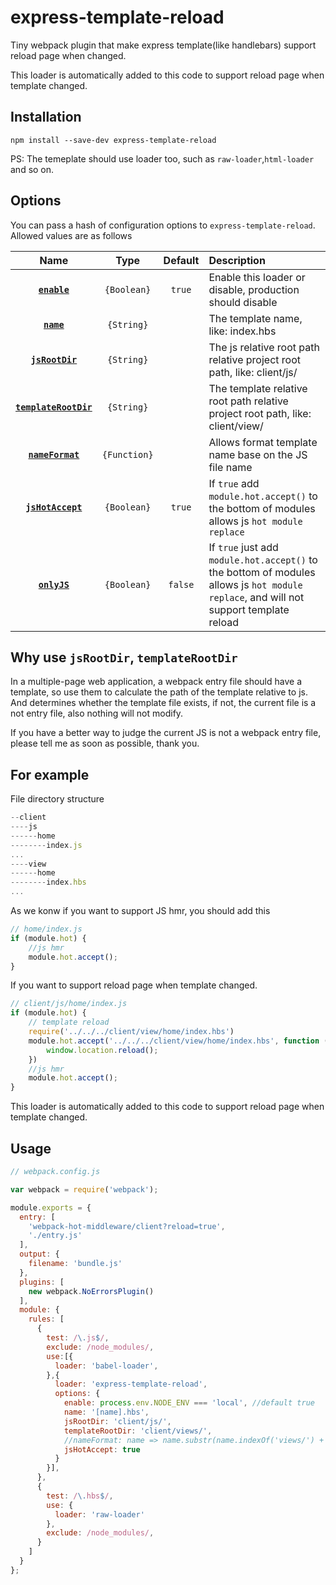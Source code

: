 # express-template-reload
Tiny webpack plugin that make express template(like handlebars) support reload page when changed.

This loader is automatically added to this code to support reload page when template changed.

## Installation
```
npm install --save-dev express-template-reload
```

PS: The temeplate should use loader too, such as `raw-loader`,`html-loader` and so on.


## Options

You can pass a hash of configuration options to `express-template-reload`.
Allowed values are as follows

|Name|Type|Default|Description|
|:--:|:--:|:-----:|:----------|
|**[`enable`](#)**|`{Boolean}`|`true`|Enable this loader or disable, production should disable|
|**[`name`](#)**|`{String}`||The template name, like: index.hbs|
|**[`jsRootDir`](#)**|`{String}`||The js relative root path relative project root path, like: client/js/|
|**[`templateRootDir`](#)**|`{String}`||The template relative root path relative project root path, like: client/view/|
|**[`nameFormat`](#)**|`{Function}`||Allows format template name base on the JS file name|
|**[`jsHotAccept`](#)**|`{Boolean}`|`true`|If `true` add `module.hot.accept()` to the bottom of modules allows js `hot module replace`|
|**[`onlyJS`](#)**|`{Boolean}`|`false`|If `true` just add `module.hot.accept()` to the bottom of modules allows js `hot module replace`, and will not support template reload|

## Why use `jsRootDir`, `templateRootDir`

In a multiple-page web application, a webpack entry file should have a template, so use them to calculate the path of the template relative to js. And determines whether the template file exists, if not, the current file is a not entry file, also nothing will not modify.

If you have a better way to judge the current JS is not a webpack entry file, please tell me as soon as possible, thank you.

## For example

File directory structure

```js
--client
----js
------home
--------index.js
...
----view
------home
--------index.hbs
...
```

As we konw if you want to support JS hmr, you should add this

```js
// home/index.js
if (module.hot) {
    //js hmr
    module.hot.accept();
}
```
If you want to support reload page when template changed.

```js
// client/js/home/index.js
if (module.hot) {
    // template reload
    require('../../../client/view/home/index.hbs')
    module.hot.accept('../../../client/view/home/index.hbs', function () {
        window.location.reload();
    })
    //js hmr
    module.hot.accept();
}
```


This loader is automatically added to this code to support reload page when template changed.


## Usage
```js
// webpack.config.js

var webpack = require('webpack');

module.exports = {
  entry: [
    'webpack-hot-middleware/client?reload=true',
    './entry.js'
  ],
  output: {
    filename: 'bundle.js'
  },
  plugins: [
    new webpack.NoErrorsPlugin()
  ],
  module: {
    rules: [
      {
        test: /\.js$/,
        exclude: /node_modules/,
        use:[{
          loader: 'babel-loader',
        },{
          loader: 'express-template-reload',
          options: {
            enable: process.env.NODE_ENV === 'local', //default true
            name: '[name].hbs',
            jsRootDir: 'client/js/',
            templateRootDir: 'client/views/',
            //nameFormat: name => name.substr(name.indexOf('views/') + 6, name.length),
            jsHotAccept: true
          }
        }],
      },
      {
        test: /\.hbs$/,
        use: {
          loader: 'raw-loader'
        },
        exclude: /node_modules/,
      }
    ]
  }
};

```
